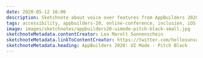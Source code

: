 ```yaml
---
date: 2020-05-12 16:00
description: Sketchnote about voice over features from AppBuilders 2020 (online conference)
tags: accessibility, appbuilders-20, online-conference, inclusion, iOS
image: images/sketchnotes/appbuilders20-uimode-pitch-black-small.jpg
sketchnoteMetadata.contentCreator: Lea Marolt Sonnenschein
sketchnoteMetadata.linkToContentCreator: https://twitter.com/hellosunschein
sketchnoteMetadata.heading: AppBuilders 2020: UI Mode - Pitch Black
---
```

